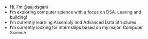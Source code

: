 -  Hi, I’m @sajidsgani
-  I’m exploring computer science with a focus on DSA. Learing and building!
-  I’m currently learning Assembly and Advanced Data Structures
-  I’m currently looking for internships based on my major, Computer Science.
